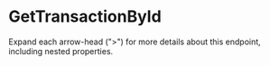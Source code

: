 # GetTransactionById

Expand each arrow-head (">") for more details about this endpoint, including nested properties.
